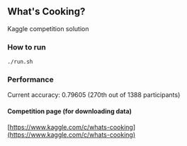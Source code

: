 ## What's Cooking?
Kaggle competition solution

### How to run
`./run.sh`

### Performance
Current accuracy: 0.79605 (270th out of 1388 participants)

#### Competition page (for downloading data)
[https://www.kaggle.com/c/whats-cooking](https://www.kaggle.com/c/whats-cooking)
